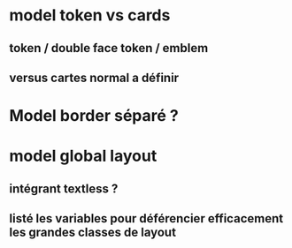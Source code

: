 # model token vs cards  
## token / double face token / emblem
## versus cartes normal a définir 

# Model border séparé ?  

# model global layout
## intégrant textless ?
## listé les variables pour déférencier efficacement les grandes classes de layout
